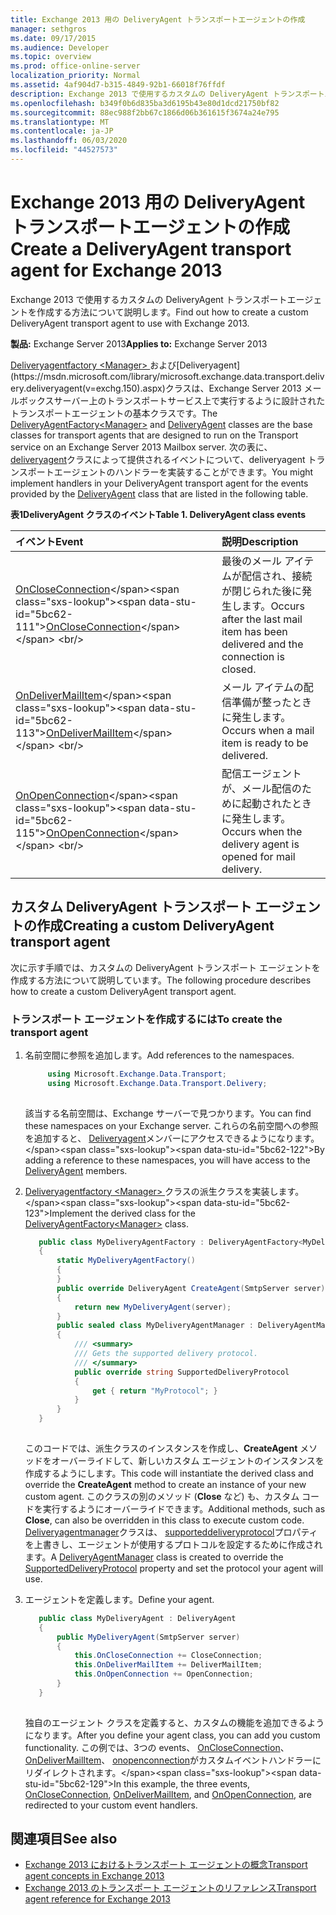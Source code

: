 ```yaml
---
title: Exchange 2013 用の DeliveryAgent トランスポートエージェントの作成
manager: sethgros
ms.date: 09/17/2015
ms.audience: Developer
ms.topic: overview
ms.prod: office-online-server
localization_priority: Normal
ms.assetid: 4af904d7-b315-4849-92b1-66018f76ffdf
description: Exchange 2013 で使用するカスタムの DeliveryAgent トランスポートエージェントを作成する方法について説明します。
ms.openlocfilehash: b349f0b6d835ba3d6195b43e80d1dcd21750bf82
ms.sourcegitcommit: 88ec988f2bb67c1866d06b361615f3674a24e795
ms.translationtype: MT
ms.contentlocale: ja-JP
ms.lasthandoff: 06/03/2020
ms.locfileid: "44527573"
---
```

# <a name="create-a-deliveryagent-transport-agent-for-exchange-2013"></a><span data-ttu-id="5bc62-103">Exchange 2013 用の DeliveryAgent トランスポートエージェントの作成</span><span class="sxs-lookup"><span data-stu-id="5bc62-103">Create a DeliveryAgent transport agent for Exchange 2013</span></span>

<span data-ttu-id="5bc62-104">Exchange 2013 で使用するカスタムの DeliveryAgent トランスポートエージェントを作成する方法について説明します。</span><span class="sxs-lookup"><span data-stu-id="5bc62-104">Find out how to create a custom DeliveryAgent transport agent to use with Exchange 2013.</span></span>
  
<span data-ttu-id="5bc62-105">**製品:** Exchange Server 2013</span><span class="sxs-lookup"><span data-stu-id="5bc62-105">**Applies to:** Exchange Server 2013</span></span>
  
<span data-ttu-id="5bc62-106">[Deliveryagentfactory \<Manager\> ](https://msdn.microsoft.com/library/dd877550(v=exchg.150).aspx)および[Deliveryagent](https://msdn.microsoft.com/library/microsoft.exchange.data.transport.delivery.deliveryagent(v=exchg.150).aspx)クラスは、Exchange Server 2013 メールボックスサーバー上のトランスポートサービス上で実行するように設計されたトランスポートエージェントの基本クラスです。</span><span class="sxs-lookup"><span data-stu-id="5bc62-106">The [DeliveryAgentFactory\<Manager\>](https://msdn.microsoft.com/library/dd877550(v=exchg.150).aspx) and [DeliveryAgent](https://msdn.microsoft.com/library/microsoft.exchange.data.transport.delivery.deliveryagent(v=exchg.150).aspx) classes are the base classes for transport agents that are designed to run on the Transport service on an Exchange Server 2013 Mailbox server.</span></span> <span data-ttu-id="5bc62-107">次の表に、 [deliveryagent](https://msdn.microsoft.com/library/microsoft.exchange.data.transport.delivery.deliveryagent(v=exchg.150).aspx)クラスによって提供されるイベントについて、deliveryagent トランスポートエージェントのハンドラーを実装することができます。</span><span class="sxs-lookup"><span data-stu-id="5bc62-107">You might implement handlers in your DeliveryAgent transport agent for the events provided by the [DeliveryAgent](https://msdn.microsoft.com/library/microsoft.exchange.data.transport.delivery.deliveryagent(v=exchg.150).aspx) class that are listed in the following table.</span></span> 
  
<span data-ttu-id="5bc62-108">**表1DeliveryAgent クラスのイベント**</span><span class="sxs-lookup"><span data-stu-id="5bc62-108">**Table 1. DeliveryAgent class events**</span></span>

|<span data-ttu-id="5bc62-109">**イベント**</span><span class="sxs-lookup"><span data-stu-id="5bc62-109">**Event**</span></span>|<span data-ttu-id="5bc62-110">**説明**</span><span class="sxs-lookup"><span data-stu-id="5bc62-110">**Description**</span></span>|
|:-----|:-----|
|<span data-ttu-id="5bc62-111">[OnCloseConnection](https://msdn.microsoft.com/library/microsoft.exchange.data.transport.delivery.deliveryagent.oncloseconnection(v=exchg.150).aspx)</span><span class="sxs-lookup"><span data-stu-id="5bc62-111">[OnCloseConnection](https://msdn.microsoft.com/library/microsoft.exchange.data.transport.delivery.deliveryagent.oncloseconnection(v=exchg.150).aspx)</span></span> <br/> |<span data-ttu-id="5bc62-112">最後のメール アイテムが配信され、接続が閉じられた後に発生します。</span><span class="sxs-lookup"><span data-stu-id="5bc62-112">Occurs after the last mail item has been delivered and the connection is closed.</span></span>  <br/> |
|<span data-ttu-id="5bc62-113">[OnDeliverMailItem](https://msdn.microsoft.com/library/microsoft.exchange.data.transport.delivery.deliveryagent.ondelivermailitem(v=exchg.150).aspx)</span><span class="sxs-lookup"><span data-stu-id="5bc62-113">[OnDeliverMailItem](https://msdn.microsoft.com/library/microsoft.exchange.data.transport.delivery.deliveryagent.ondelivermailitem(v=exchg.150).aspx)</span></span> <br/> |<span data-ttu-id="5bc62-114">メール アイテムの配信準備が整ったときに発生します。</span><span class="sxs-lookup"><span data-stu-id="5bc62-114">Occurs when a mail item is ready to be delivered.</span></span>  <br/> |
|<span data-ttu-id="5bc62-115">[OnOpenConnection](https://msdn.microsoft.com/library/microsoft.exchange.data.transport.delivery.deliveryagent.onopenconnection(v=exchg.150).aspx)</span><span class="sxs-lookup"><span data-stu-id="5bc62-115">[OnOpenConnection](https://msdn.microsoft.com/library/microsoft.exchange.data.transport.delivery.deliveryagent.onopenconnection(v=exchg.150).aspx)</span></span> <br/> |<span data-ttu-id="5bc62-116">配信エージェントが、メール配信のために起動されたときに発生します。</span><span class="sxs-lookup"><span data-stu-id="5bc62-116">Occurs when the delivery agent is opened for mail delivery.</span></span>  <br/> |
   
## <a name="creating-a-custom-deliveryagent-transport-agent"></a><span data-ttu-id="5bc62-117">カスタム DeliveryAgent トランスポート エージェントの作成</span><span class="sxs-lookup"><span data-stu-id="5bc62-117">Creating a custom DeliveryAgent transport agent</span></span>

<span data-ttu-id="5bc62-118">次に示す手順では、カスタムの DeliveryAgent トランスポート エージェントを作成する方法について説明しています。</span><span class="sxs-lookup"><span data-stu-id="5bc62-118">The following procedure describes how to create a custom DeliveryAgent transport agent.</span></span> 
  
### <a name="to-create-the-transport-agent"></a><span data-ttu-id="5bc62-119">トランスポート エージェントを作成するには</span><span class="sxs-lookup"><span data-stu-id="5bc62-119">To create the transport agent</span></span>

1. <span data-ttu-id="5bc62-120">名前空間に参照を追加します。</span><span class="sxs-lookup"><span data-stu-id="5bc62-120">Add references to the namespaces.</span></span>
    
   ```cs
        using Microsoft.Exchange.Data.Transport;
        using Microsoft.Exchange.Data.Transport.Delivery;
    
   ```

   <span data-ttu-id="5bc62-121">該当する名前空間は、Exchange サーバーで見つかります。</span><span class="sxs-lookup"><span data-stu-id="5bc62-121">You can find these namespaces on your Exchange server.</span></span> <span data-ttu-id="5bc62-122">これらの名前空間への参照を追加すると、 [Deliveryagent](https://msdn.microsoft.com/library/microsoft.exchange.data.transport.delivery.deliveryagent(v=exchg.150).aspx)メンバーにアクセスできるようになります。</span><span class="sxs-lookup"><span data-stu-id="5bc62-122">By adding a reference to these namespaces, you will have access to the [DeliveryAgent](https://msdn.microsoft.com/library/microsoft.exchange.data.transport.delivery.deliveryagent(v=exchg.150).aspx) members.</span></span> 
    
2. <span data-ttu-id="5bc62-123">[Deliveryagentfactory \<Manager\> ](https://msdn.microsoft.com/library/dd877550(v=exchg.150).aspx)クラスの派生クラスを実装します。</span><span class="sxs-lookup"><span data-stu-id="5bc62-123">Implement the derived class for the [DeliveryAgentFactory\<Manager\>](https://msdn.microsoft.com/library/dd877550(v=exchg.150).aspx) class.</span></span> 
    
   ```cs
      public class MyDeliveryAgentFactory : DeliveryAgentFactory<MyDeliveryAgentFactory.MyDeliveryAgentManager>
      {
          static MyDeliveryAgentFactory()
          {
          }
          public override DeliveryAgent CreateAgent(SmtpServer server)
          {
              return new MyDeliveryAgent(server);
          }
          public sealed class MyDeliveryAgentManager : DeliveryAgentManager
          {
              /// <summary>
              /// Gets the supported delivery protocol.
              /// </summary>
              public override string SupportedDeliveryProtocol
              {
                  get { return "MyProtocol"; }
              }
          }
      }
  
   ```

   <span data-ttu-id="5bc62-124">このコードでは、派生クラスのインスタンスを作成し、**CreateAgent** メソッドをオーバーライドして、新しいカスタム エージェントのインスタンスを作成するようにします。</span><span class="sxs-lookup"><span data-stu-id="5bc62-124">This code will instantiate the derived class and override the **CreateAgent** method to create an instance of your new custom agent.</span></span> <span data-ttu-id="5bc62-125">このクラスの別のメソッド (**Close** など) も、カスタム コードを実行するようにオーバーライドできます。</span><span class="sxs-lookup"><span data-stu-id="5bc62-125">Additional methods, such as **Close**, can also be overridden in this class to execute custom code.</span></span> <span data-ttu-id="5bc62-126">[Deliveryagentmanager](https://msdn.microsoft.com/library/Microsoft.Exchange.Data.Transport.Delivery.DeliveryAgentManager.aspx)クラスは、 [supporteddeliveryprotocol](https://msdn.microsoft.com/library/Microsoft.Exchange.Data.Transport.Delivery.DeliveryAgentManager.SupportedDeliveryProtocol.aspx)プロパティを上書きし、エージェントが使用するプロトコルを設定するために作成されます。</span><span class="sxs-lookup"><span data-stu-id="5bc62-126">A [DeliveryAgentManager](https://msdn.microsoft.com/library/Microsoft.Exchange.Data.Transport.Delivery.DeliveryAgentManager.aspx) class is created to override the [SupportedDeliveryProtocol](https://msdn.microsoft.com/library/Microsoft.Exchange.Data.Transport.Delivery.DeliveryAgentManager.SupportedDeliveryProtocol.aspx) property and set the protocol your agent will use.</span></span> 
    
3. <span data-ttu-id="5bc62-127">エージェントを定義します。</span><span class="sxs-lookup"><span data-stu-id="5bc62-127">Define your agent.</span></span>
    
   ```cs
      public class MyDeliveryAgent : DeliveryAgent
      {
          public MyDeliveryAgent(SmtpServer server)
          {
              this.OnCloseConnection += CloseConnection;
              this.OnDeliverMailItem += DeliverMailItem;
              this.OnOpenConnection += OpenConnection;
          }
      }
  
   ```

   <span data-ttu-id="5bc62-128">独自のエージェント クラスを定義すると、カスタムの機能を追加できるようになります。</span><span class="sxs-lookup"><span data-stu-id="5bc62-128">After you define your agent class, you can add you custom functionality.</span></span> <span data-ttu-id="5bc62-129">この例では、3つの events、 [OnCloseConnection](https://msdn.microsoft.com/library/microsoft.exchange.data.transport.delivery.deliveryagent.oncloseconnection(v=exchg.150).aspx)、 [OnDeliverMailItem](https://msdn.microsoft.com/library/microsoft.exchange.data.transport.delivery.deliveryagent.ondelivermailitem(v=exchg.150).aspx)、 [onopenconnection](https://msdn.microsoft.com/library/microsoft.exchange.data.transport.delivery.deliveryagent.onopenconnection(v=exchg.150).aspx)がカスタムイベントハンドラーにリダイレクトされます。</span><span class="sxs-lookup"><span data-stu-id="5bc62-129">In this example, the three events, [OnCloseConnection](https://msdn.microsoft.com/library/microsoft.exchange.data.transport.delivery.deliveryagent.oncloseconnection(v=exchg.150).aspx), [OnDeliverMailItem](https://msdn.microsoft.com/library/microsoft.exchange.data.transport.delivery.deliveryagent.ondelivermailitem(v=exchg.150).aspx), and [OnOpenConnection](https://msdn.microsoft.com/library/microsoft.exchange.data.transport.delivery.deliveryagent.onopenconnection(v=exchg.150).aspx), are redirected to your custom event handlers.</span></span> 
    
## <a name="see-also"></a><span data-ttu-id="5bc62-130">関連項目</span><span class="sxs-lookup"><span data-stu-id="5bc62-130">See also</span></span>

- [<span data-ttu-id="5bc62-131">Exchange 2013 におけるトランスポート エージェントの概念</span><span class="sxs-lookup"><span data-stu-id="5bc62-131">Transport agent concepts in Exchange 2013</span></span>](transport-agent-concepts-in-exchange-2013.md)
- [<span data-ttu-id="5bc62-132">Exchange 2013 のトランスポート エージェントのリファレンス</span><span class="sxs-lookup"><span data-stu-id="5bc62-132">Transport agent reference for Exchange 2013</span></span>](transport-agent-reference-for-exchange-2013.md)          

 